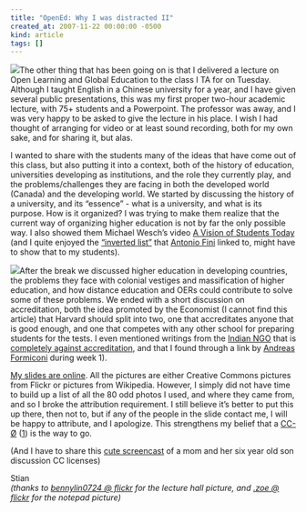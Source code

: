 ```yaml
---
title: "OpenEd: Why I was distracted II"
created_at: 2007-11-22 00:00:00 -0500
kind: article
tags: []
---
```


![](http://farm1.static.flickr.com/79/241882694_52eb61059d_m.jpg)The
other thing that has been going on is that I delivered a lecture on Open
Learning and Global Education to the class I TA for on Tuesday. Although
I taught English in a Chinese university for a year, and I have given
several public presentations, this was my first proper two-hour academic
lecture, with 75+ students and a Powerpoint. The professor was away, and
I was very happy to be asked to give the lecture in his place. I wish I
had thought of arranging for video or at least sound recording, both for
my own sake, and for sharing it, but alas.

I wanted to share with the students many of the ideas that have come out
of this class, but also putting it into a context, both of the history
of education, universities developing as institutions, and the role they
currently play, and the problems/challenges they are facing in both the
developed world (Canada) and the developing world. We started by
discussing the history of a university, and its “essence” - what is a
university, and what is its purpose. How is it organized? I was trying
to make them realize that the current way of organizing higher education
is not by far the only possible way. I also showed them Michael Wesch’s
video [A Vision of Students
Today](http://mediatedcultures.net/ksudigg/?p=119) (and I quite enjoyed
the [“inverted
list”](http://mediatedcultures.net/ksudigg/?p=125#more-125) that
[Antonio
Fini](http://feeds.feedburner.com/~r/fininformatica/VQIO/~3/182727823/)
linked to, might have to show that to my students).

![](http://farm1.static.flickr.com/48/144282930_ea3aa758c3_m.jpg)After
the break we discussed higher education in developing countries, the
problems they face with colonial vestiges and massification of higher
education, and how distance education and OERs could contribute to solve
some of these problems. We ended with a short discussion on
accreditation, both the idea promoted by the Economist (I cannot find
this article) that Harvard should split into two, one that accreditates
anyone that is good enough, and one that competes with any other school
for preparing students for the tests. I even mentioned writings from the
[Indian NGO](http://www.swaraj.org/shikshantar/) that is [completely
against
accreditation](http://www.swaraj.org/shikshantar/healingdiplomadisease.pdf),
and that I found through a link by [Andreas
Formiconi](http://iamarf.blogspot.com/2007/08/open-ed-week-1.html)
during week 1).

[My slides are
online](http://www.slideshare.net/houshuang/open-learning-and-global-education).
All the pictures are either Creative Commons pictures from Flickr or
pictures from Wikipedia. However, I simply did not have time to build up
a list of all the 80 odd photos I used, and where they came from, and so
I broke the attribution requirement. I still believe it’s better to put
this up there, then not to, but if any of the people in the slide
contact me, I will be happy to attribute, and I apologize. This
strengthens my belief that a
[CC-Ø](http://onward.justia.com/useful-tools-web-sites-195-free-courts-of-appeals-decisions-from-1950-and-all-us-supreme-court-decisions-since-1754-coming-soon.html)
([1](http://radar.oreilly.com/archives/2007/11/going_legal_on.html)) is
the way to go.

(And I have to share this [cute
screencast](http://beth.typepad.com/beths_blog/2007/11/what-second-gra.html)
of a mom and her six year old son discussion CC licenses)

Stian\
 *(thanks to [bennylin0724 @
flickr](http://www.flickr.com/photos/benny_lin/) for the lecture hall
picture, and [.zoe @ flickr](http://www.flickr.com/photos/81143208@N00/)
for the notepad picture)*
